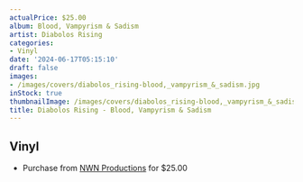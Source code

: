 ```yaml
---
actualPrice: $25.00
album: Blood, Vampyrism & Sadism
artist: Diabolos Rising
categories:
- Vinyl
date: '2024-06-17T05:15:10'
draft: false
images:
- /images/covers/diabolos_rising-blood,_vampyrism_&_sadism.jpg
inStock: true
thumbnailImage: /images/covers/diabolos_rising-blood,_vampyrism_&_sadism-thumb.jpg
title: Diabolos Rising - Blood, Vampyrism & Sadism
---
```


## Vinyl
* Purchase from [NWN Productions](http://shop.nwnprod.com/index.php?route=product/product&path=75&product_id=51348&sort=pd.name&order=ASC) for $25.00
